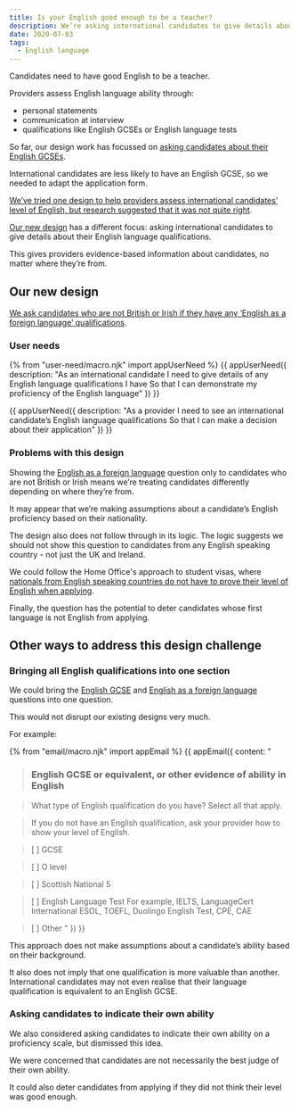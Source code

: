 ```yaml
---
title: Is your English good enough to be a teacher?
description: We’re asking international candidates to give details about their English language qualifications.
date: 2020-07-03
tags:
  - English language
---
```


Candidates need to have good English to be a teacher.

Providers assess English language ability through:

- personal statements
- communication at interview
- qualifications like English GCSEs or English language tests

So far, our design work has focussed on [asking candidates about their English GCSEs](/apply-for-teacher-training/structured-data-for-pre-degree-qualifications/#what-english-gcse-did-you-do).

International candidates are less likely to have an English GCSE, so we needed to adapt the application form.

[We’ve tried one design to help providers assess international candidates’ level of English, but research suggested that it was not quite right](/apply-for-teacher-training/international-candidates/#english-language-proficiency).

[Our new design](#our-new-design) has a different focus: asking international candidates to give details about their English language qualifications.

This gives providers evidence-based information about candidates, no matter where they’re from.

## Our new design

[We ask candidates who are not British or Irish if they have any ‘English as a foreign language’ qualifications](/apply-for-teacher-training/international-candidates/#english-as-a-foreign-language).

### User needs

{% from "user-need/macro.njk" import appUserNeed %}
{{ appUserNeed({
  description: "As an international candidate
I need to give details of any English language qualifications I have
So that I can demonstrate my proficiency of the English language"
}) }}

{{ appUserNeed({
  description: "As a provider
I need to see an international candidate’s English language qualifications
So that I can make a decision about their application"
}) }}

### Problems with this design

Showing the [English as a foreign language](/apply-for-teacher-training/international-candidates/#english-as-a-foreign-language) question only to candidates who are not British or Irish means we’re treating candidates differently depending on where they’re from.

It may appear that we’re making assumptions about a candidate’s English proficiency based on their nationality.

The design also does not follow through in its logic. The logic suggests we should not show this question to candidates from any English speaking country - not just the UK and Ireland.

We could follow the Home Office's approach to student visas, where [nationals from English speaking countries do not have to prove their level of English when applying](https://www.gov.uk/tier-4-general-visa/knowledge-of-english).

Finally, the question has the potential to deter candidates whose first language is not English from applying.

## Other ways to address this design challenge

### Bringing all English qualifications into one section

We could bring the [English GCSE](/apply-for-teacher-training/structured-data-for-pre-degree-qualifications/#what-english-gcse-did-you-do) and [English as a foreign language](/apply-for-teacher-training/international-candidates/#english-as-a-foreign-language) questions into one question.

This would not disrupt our existing designs very much.

For example:

{% from "email/macro.njk" import appEmail %}
{{ appEmail({
  content: "

> ### English GCSE or equivalent, or other evidence of ability in English

> What type of English qualification do you have? Select all that apply.

> If you do not have an English qualification, ask your provider how to show your level of English.

> [  ] GCSE

> [  ] O level

> [  ] Scottish National 5

> [  ] English Language Test
>For example, IELTS, LanguageCert International ESOL, TOEFL, Duolingo English Test, CPE,  CAE

> [  ] Other
"
}) }}

This approach does not make assumptions about a candidate’s ability based on their background.

It also does not imply that one qualification is more valuable than another. International candidates may not even realise that their language qualification is equivalent to an English GCSE.

### Asking candidates to indicate their own ability

We also considered asking candidates to indicate their own ability on a proficiency scale, but dismissed this idea.

We were concerned that candidates are not necessarily the best judge of their own ability.

It could also deter candidates from applying if they did not think their level was good enough.

